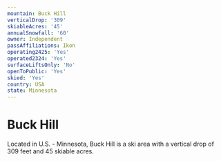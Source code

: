 ```yaml
---
mountain: Buck Hill
verticalDrop: '309'
skiableAcres: '45'
annualSnowfall: '60'
owner: Independent
passAffiliations: Ikon
operating2425: 'Yes'
operated2324: 'Yes'
surfaceLiftsOnly: 'No'
openToPublic: 'Yes'
skied: 'Yes'
country: USA
state: Minnesota
---
```


# Buck Hill

Located in U.S. - Minnesota, Buck Hill is a ski area with a vertical drop of 309 feet and 45 skiable acres.

